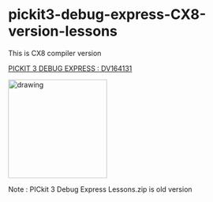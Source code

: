 
# pickit3-debug-express-CX8-version-lessons

This is CX8 compiler version

<a href="https://www.microchip.com/en-us/development-tool/DV164131">PICKIT 3 DEBUG EXPRESS : DV164131</a>

<img src="https://www.microchip.com/content/dam/mchp/mrt-dam/devtools/1089-dv164131-22864086857.jpg" alt="drawing" style="width:200px;"/>

Note : PICkit 3 Debug Express Lessons.zip is old version
